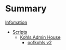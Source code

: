# Summary

[Infomation](./info.md)

- [Scripts](./Scripts/scripts.md)
    - [Kohls Admin House](./Scripts/KohlsAdminHouse/main.md)
        - [oofkohls v2](./Scripts/KohlsAdminHouse/oofkohlsv2.md)